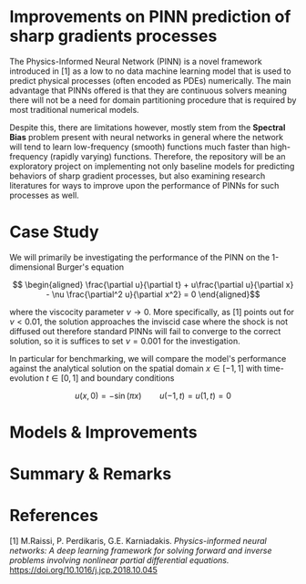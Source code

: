 # Improvements on PINN prediction of sharp gradients processes

The Physics-Informed Neural Network (PINN) is a novel framework introduced in [1] as a low to no data machine learning model that is used to predict physical processes (often encoded as PDEs) numerically. The main advantage that PINNs offered is that they are continuous solvers meaning there will not be a need for domain partitioning procedure that is required by most traditional numerical models.

Despite this, there are limitations however, mostly stem from the **Spectral Bias** problem present with neural networks in general where the network will tend to learn low-frequency (smooth) functions much faster than high-frequency (rapidly varying) functions. Therefore, the repository will be an exploratory project on implementing not only baseline models for predicting behaviors of sharp gradient processes, but also examining research literatures for ways to improve upon the performance of PINNs for such processes as well.

# Case Study

We will primarily be investigating the performance of the PINN on the 1-dimensional Burger's equation

$$ \begin{aligned} \frac{\partial u}{\partial t} + u\frac{\partial u}{\partial x} - \nu  \frac{\partial^2 u}{\partial x^2} = 0 \end{aligned}$$

where the viscocity parameter $\nu  \to  0$. More specifically, as [1] points out for $\nu < 0.01$, the solution approaches the inviscid case where the shock is not diffused out therefore standard PINNs will fail to converge to the correct solution, so it is suffices to set $\nu = 0.001$ for the investigation.

In particular for benchmarking, we will compare the model's performance against the analytical solution on the spatial domain $x \in [-1,1]$ with time-evolution $t \in [0,1]$ and boundary conditions

$$u(x,0) = -\sin(\pi x) \qquad u(-1,t) = u(1,t) = 0  $$

# Models & Improvements

# Summary & Remarks

# References

[1] M.Raissi, P. Perdikaris, G.E. Karniadakis. *Physics-informed neural networks: A deep learning framework for solving forward and inverse problems involving nonlinear partial differential equations.* https://doi.org/10.1016/j.jcp.2018.10.045
